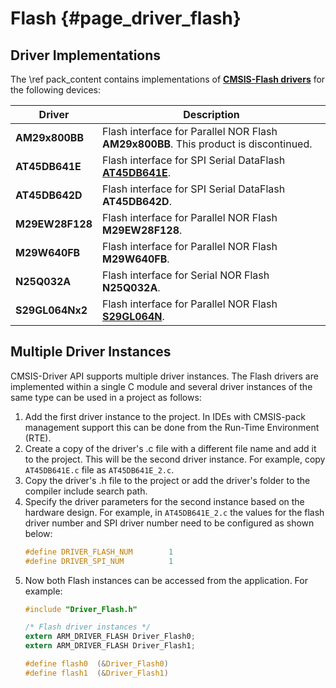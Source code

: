 # Flash {#page_driver_flash}

## Driver Implementations

The \ref pack_content contains implementations of **[CMSIS-Flash drivers](https://arm-software.github.io/CMSIS_6/latest/Driver/group__flash__interface__gr.html)** for the following devices:

| Driver         | Description                                                                 |
|----------------|-----------------------------------------------------------------------------|
| **AM29x800BB** | Flash interface for Parallel NOR Flash **AM29x800BB**. This product is discontinued. |
| **AT45DB641E** | Flash interface for SPI Serial DataFlash **[AT45DB641E](https://www.renesas.com/br/en/document/dst/at45db641e-datasheet)**. |
| **AT45DB642D** | Flash interface for SPI Serial DataFlash **AT45DB642D**.                    |
| **M29EW28F128**| Flash interface for Parallel NOR Flash **M29EW28F128**.                     |
| **M29W640FB**  | Flash interface for Parallel NOR Flash **M29W640FB**.                       |
| **N25Q032A**   | Flash interface for Serial NOR Flash **N25Q032A**.                          |
| **S29GL064Nx2**| Flash interface for Parallel NOR Flash **[S29GL064N](http://www.cypress.com/documentation/datasheets/s29gl064n-s29gl032n-64-mbit-32-mbit-3-v-page-mode-mirrorbit-flash)**. |

## Multiple Driver Instances

CMSIS-Driver API supports multiple driver instances. The Flash drivers are implemented within a single C module and several driver instances of the same type can be used in a project as follows:

1. Add the first driver instance to the project. In IDEs with CMSIS-pack management support this can be done from the Run-Time Environment (RTE).
2. Create a copy of the driver's .c file with a different file name and add it to the project. This will be the second driver instance. For example, copy `AT45DB641E.c` file as `AT45DB641E_2.c`.
3. Copy the driver's .h file to the project or add the driver's folder to the compiler include search path.
4. Specify the driver parameters for the second instance based on the hardware design. For example, in `AT45DB641E_2.c` the values for the flash driver number and SPI driver number need to be configured as shown below:
    ```c
    #define DRIVER_FLASH_NUM        1
    #define DRIVER_SPI_NUM          1
    ```
5. Now both Flash instances can be accessed from the application. For example:
    ```c
    #include "Driver_Flash.h"

    /* Flash driver instances */
    extern ARM_DRIVER_FLASH Driver_Flash0;
    extern ARM_DRIVER_FLASH Driver_Flash1;

    #define flash0  (&Driver_Flash0)
    #define flash1  (&Driver_Flash1)
    ```
